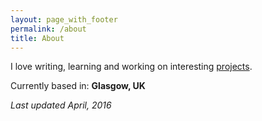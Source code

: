 ```yaml
---
layout: page_with_footer
permalink: /about
title: About
---
```


I love writing, learning and working on interesting [projects](/projects).

Currently based in: **Glasgow, UK**

_Last updated April, 2016_
